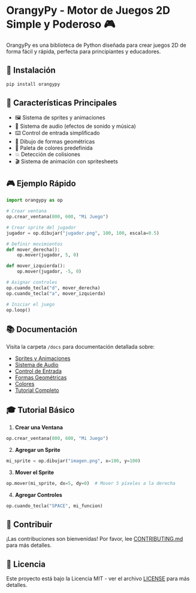 # OrangyPy - Motor de Juegos 2D Simple y Poderoso 🎮

OrangyPy es una biblioteca de Python diseñada para crear juegos 2D de forma fácil y rápida, perfecta para principiantes y educadores.

## 🚀 Instalación

```bash
pip install orangypy
```

## 🎯 Características Principales

- 🖼️ Sistema de sprites y animaciones
- 🎵 Sistema de audio (efectos de sonido y música)
- ⌨️ Control de entrada simplificado
- 📐 Dibujo de formas geométricas
- 🎨 Paleta de colores predefinida
- 💥 Detección de colisiones
- 🎬 Sistema de animación con spritesheets

## 🎮 Ejemplo Rápido

```python
import orangypy as op

# Crear ventana
op.crear_ventana(800, 600, "Mi Juego")

# Crear sprite del jugador
jugador = op.dibujar("jugador.png", 100, 100, escala=0.5)

# Definir movimientos
def mover_derecha():
    op.mover(jugador, 5, 0)

def mover_izquierda():
    op.mover(jugador, -5, 0)

# Asignar controles
op.cuando_tecla("d", mover_derecha)
op.cuando_tecla("a", mover_izquierda)

# Iniciar el juego
op.loop()
```

## 📚 Documentación

Visita la carpeta `/docs` para documentación detallada sobre:
- [Sprites y Animaciones](docs/sprites.md)
- [Sistema de Audio](docs/audio.md)
- [Control de Entrada](docs/input.md)
- [Formas Geométricas](docs/shapes.md)
- [Colores](docs/colors.md)
- [Tutorial Completo](docs/tutorial.md)

## 🎓 Tutorial Básico

1. **Crear una Ventana**
```python
op.crear_ventana(800, 600, "Mi Juego")
```

2. **Agregar un Sprite**
```python
mi_sprite = op.dibujar("imagen.png", x=100, y=100)
```

3. **Mover el Sprite**
```python
op.mover(mi_sprite, dx=5, dy=0)  # Mover 5 píxeles a la derecha
```

4. **Agregar Controles**
```python
op.cuando_tecla("SPACE", mi_funcion)
```

## 🤝 Contribuir

¡Las contribuciones son bienvenidas! Por favor, lee [CONTRIBUTING.md](CONTRIBUTING.md) para más detalles.

## 📝 Licencia

Este proyecto está bajo la Licencia MIT - ver el archivo [LICENSE](LICENSE) para más detalles.